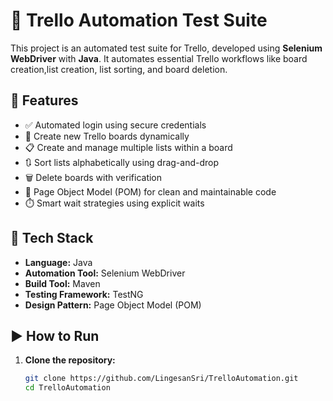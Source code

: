 # 🚀 Trello Automation Test Suite

This project is an automated test suite for Trello, developed using **Selenium WebDriver** with **Java**. It automates essential Trello workflows like board creation,list creation, list sorting, and board deletion.

## 📌 Features

- ✅ Automated login using secure credentials
- 📝 Create new Trello boards dynamically
- 📋 Create and manage multiple lists within a board
- 🔃 Sort lists alphabetically using drag-and-drop
- 🗑️ Delete boards with verification
- 🧱 Page Object Model (POM) for clean and maintainable code
- ⏱️ Smart wait strategies using explicit waits

## 🧰 Tech Stack

- **Language:** Java  
- **Automation Tool:** Selenium WebDriver  
- **Build Tool:** Maven  
- **Testing Framework:** TestNG  
- **Design Pattern:** Page Object Model (POM)

## ▶️ How to Run

1. **Clone the repository:**
   ```bash
   git clone https://github.com/LingesanSri/TrelloAutomation.git
   cd TrelloAutomation
